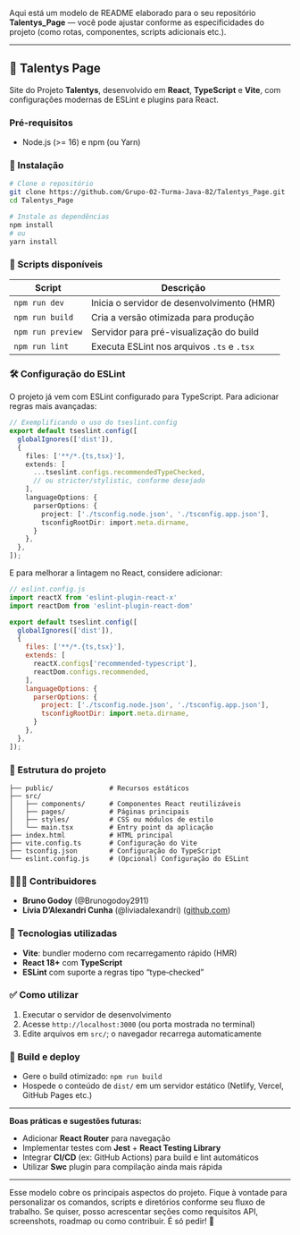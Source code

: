 Aqui está um modelo de README elaborado para o seu repositório **Talentys\_Page** — você pode ajustar conforme as especificidades do projeto (como rotas, componentes, scripts adicionais etc.).

---

## 📌 Talentys Page

Site do Projeto **Talentys**, desenvolvido em **React**, **TypeScript** e **Vite**, com configurações modernas de ESLint e plugins para React.

### Pré-requisitos

* Node.js (>= 16) e npm (ou Yarn)

### 🚀 Instalação

```bash
# Clone o repositório
git clone https://github.com/Grupo-02-Turma-Java-82/Talentys_Page.git
cd Talentys_Page

# Instale as dependências
npm install
# ou
yarn install
```

### 🧩 Scripts disponíveis

| Script            | Descrição                                  |
| ----------------- | ------------------------------------------ |
| `npm run dev`     | Inicia o servidor de desenvolvimento (HMR) |
| `npm run build`   | Cria a versão otimizada para produção      |
| `npm run preview` | Servidor para pré-visualização do build    |
| `npm run lint`    | Executa ESLint nos arquivos `.ts` e `.tsx` |

### 🛠️ Configuração do ESLint

O projeto já vem com ESLint configurado para TypeScript. Para adicionar regras mais avançadas:

```ts
// Exemplificando o uso do tseslint.config
export default tseslint.config([
  globalIgnores(['dist']),
  {
    files: ['**/*.{ts,tsx}'],
    extends: [
      ...tseslint.configs.recommendedTypeChecked,
      // ou stricter/stylistic, conforme desejado
    ],
    languageOptions: {
      parserOptions: {
        project: ['./tsconfig.node.json', './tsconfig.app.json'],
        tsconfigRootDir: import.meta.dirname,
      }
    },
  },
]);
```

E para melhorar a lintagem no React, considere adicionar:

```js
// eslint.config.js
import reactX from 'eslint-plugin-react-x'
import reactDom from 'eslint-plugin-react-dom'

export default tseslint.config([
  globalIgnores(['dist']),
  {
    files: ['**/*.{ts,tsx}'],
    extends: [
      reactX.configs['recommended-typescript'],
      reactDom.configs.recommended,
    ],
    languageOptions: {
      parserOptions: {
        project: ['./tsconfig.node.json', './tsconfig.app.json'],
        tsconfigRootDir: import.meta.dirname,
      }
    },
  },
]);
```

### 📂 Estrutura do projeto

```
├── public/              # Recursos estáticos
├── src/
│   ├── components/      # Componentes React reutilizáveis
│   ├── pages/           # Páginas principais
│   ├── styles/          # CSS ou módulos de estilo
│   └── main.tsx         # Entry point da aplicação
├── index.html           # HTML principal
├── vite.config.ts       # Configuração do Vite
├── tsconfig.json        # Configuração do TypeScript
└── eslint.config.js     # (Opcional) Configuração do ESLint
```

### 🧑‍🤝‍🧑 Contribuidores

* **Bruno Godoy** (@Brunogodoy2911)
* **Lívia D’Alexandri Cunha** (@liviadalexandri) ([github.com][1])

### 📌 Tecnologias utilizadas

* **Vite**: bundler moderno com recarregamento rápido (HMR)&#x20;
* **React 18+** com **TypeScript**
* **ESLint** com suporte a regras tipo “type‑checked”

### ✅ Como utilizar

1. Executar o servidor de desenvolvimento
2. Acesse `http://localhost:3000` (ou porta mostrada no terminal)
3. Edite arquivos em `src/`; o navegador recarrega automaticamente

### 🧪 Build e deploy

* Gere o build otimizado: `npm run build`
* Hospede o conteúdo de `dist/` em um servidor estático (Netlify, Vercel, GitHub Pages etc.)

---

**Boas práticas e sugestões futuras:**

* Adicionar **React Router** para navegação
* Implementar testes com **Jest** + **React Testing Library**
* Integrar **CI/CD** (ex: GitHub Actions) para build e lint automáticos
* Utilizar **Swc** plugin para compilação ainda mais rápida

---

Esse modelo cobre os principais aspectos do projeto. Fique à vontade para personalizar os comandos, scripts e diretórios conforme seu fluxo de trabalho. Se quiser, posso acrescentar seções como requisitos API, screenshots, roadmap ou como contribuir. É só pedir! 🚀

[1]: https://github.com/Grupo-02-Turma-Java-82/Talentys_Page?utm_source=chatgpt.com "GitHub - Grupo-02-Turma-Java-82/Talentys_Page: Site do Projeto Talentys"
